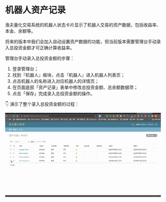 # 机器人资产记录

渔夫量化交易系统的机器人状态卡片显示了机器人交易的资产数据，包括收益率、本金、余额等。

将来的版本中我们会加入自动设置资产数据的功能，但当前版本需要管理台手动录入总投资金额才可正确计算收益率。

管理台手动录入总投资金额的步骤：

1. 登录管理台；
2. 找到『机器人』板块，点击『机器人』进入机器人列表页；
3. 点击机器人的名称进入对应机器人的详情页；
4. 在页面底部「资产记录」表单中修改总投资金额、总余额数据项；
5. 点击「保存」完成录入总投资金额的操作。

👇 演示了整个录入总投资金额的过程：

![](../screenshots/robot_asset_record.gif)